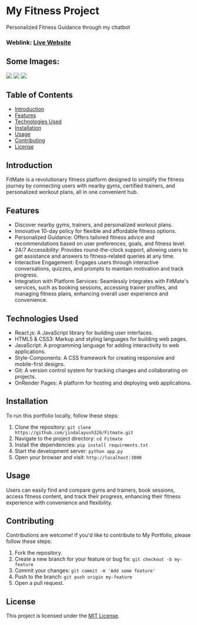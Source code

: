 # My Fitness Project
Personalized Fitness Guidance through my chatbot 

### Weblink: [Live Website]()
## Some Images:
<img src="https://github.com/jindalayush326/Fitmate/images/first.png"/>
<img src="https://github.com/jindalayush326/Fitmate/images/second.png"/>
<img src="https://github.com/jindalayush326/Fitmate/images/third.png"/>


## Table of Contents
- [Introduction](#introduction)
- [Features](#features)
- [Technologies Used](#technologies-used)
- [Installation](#installation)
- [Usage](#usage)
- [Contributing](#contributing)
- [License](#license)

## Introduction
FitMate is a revolutionary fitness platform designed to simplify the fitness journey by connecting users with nearby gyms, certified trainers, and personalized workout plans, all in one convenient hub.

## Features
- Discover nearby gyms, trainers, and personalized workout plans.
- Innovative 10-day policy for flexible and affordable fitness options.
- Personalized Guidance: Offers tailored fitness advice and recommendations based on user preferences, goals, and fitness level.
- 24/7 Accessibility: Provides round-the-clock support, allowing users to get assistance and answers to fitness-related queries at any time.
- Interactive Engagement: Engages users through interactive conversations, quizzes, and prompts to maintain motivation and track progress.
- Integration with Platform Services: Seamlessly integrates with FitMate's services, such as booking sessions, accessing trainer profiles, and managing fitness plans,    enhancing overall user experience and convenience.

## Technologies Used
- React.js: A JavaScript library for building user interfaces.
- HTML5 & CSS3: Markup and styling languages for building web pages.
- JavaScript: A programming language for adding interactivity to web applications.
- Style-Components: A CSS framework for creating responsive and mobile-first designs.
- Git: A version control system for tracking changes and collaborating on projects.
- OnRender Pages: A platform for hosting and deploying web applications.

## Installation
To run this portfolio locally, follow these steps:

1. Clone the repository: `git clone https://github.com/jindalayush326/Fitmate.git`
2. Navigate to the project directory: `cd Fitmate`
3. Install the dependencies: `pip install requirments.txt`
4. Start the development server: `python app.py`
5. Open your browser and visit: `http://localhost:3000`

## Usage
Users can easily find and compare gyms and trainers, book sessions, access fitness content, and track their progress, enhancing their fitness experience with convenience and flexibility. 

## Contributing
Contributions are welcome! If you'd like to contribute to My Portfolio, please follow these steps:

1. Fork the repository.
2. Create a new branch for your feature or bug fix: `git checkout -b my-feature`
3. Commit your changes: `git commit -m 'Add some feature'`
4. Push to the branch: `git push origin my-feature`
5. Open a pull request.

## License
This project is licensed under the [MIT License](LICENSE).
